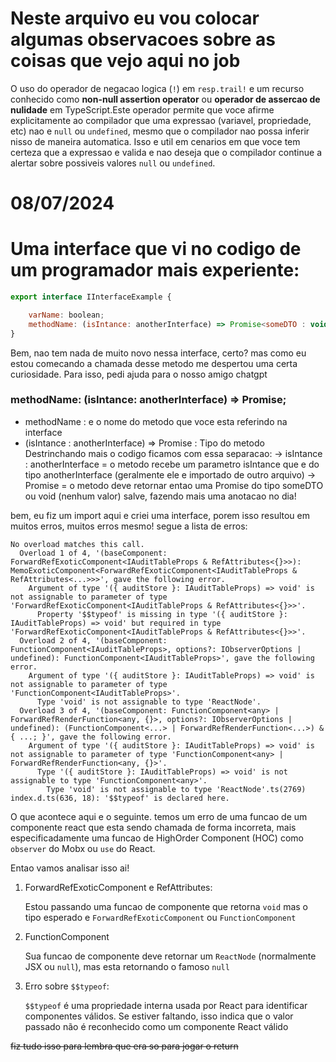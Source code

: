 # Neste arquivo eu vou colocar algumas observacoes sobre as coisas que vejo aqui no job 

O uso do operador de negacao logica (`!`) em `resp.trail!` e um recurso conhecido como __non-null assertion operator__ ou __operador de assercao de nulidade__ em TypeScript.Este operador permite que voce afirme explicitamente ao compilador que uma expressao (variavel, propriedade, etc) nao e `null` ou `undefined`, mesmo que o compilador nao possa inferir nisso de maneira automatica. Isso e util em cenarios em que voce tem certeza que a expressao e valida e nao deseja que o compilador continue a alertar sobre possiveis valores `null` ou `undefined`.


# 08/07/2024

# Uma interface que vi no codigo de um programador mais experiente: 

```javascript
export interface IInterfaceExample {

    varName: boolean; 
    methodName: (isIntance: anotherInterface) => Promise<someDTO : void>;
}
```

Bem, nao tem nada de muito novo nessa interface, certo? mas como eu estou comecando a chamada desse metodo me despertou uma certa curiosidade. Para isso, pedi ajuda para o nosso amigo chatgpt
### methodName: (isIntance: anotherInterface) => Promise<someDTO : void>; 
- methodName : e o nome do metodo que voce esta referindo na interface 
- (isIntance : anotherInterface) => Promise<someDTO : void>  : Tipo do metodo 
Destrinchando mais o codigo ficamos com essa separacao: 
  -> isIntance : anotherInterface = o metodo recebe um parametro isIntance que e do tipo anotherInterface (geralmente ele e importado de outro arquivo)
  -> Promise<someDTO : void> = o metodo deve retornar entao uma Promise do tipo someDTO ou void (nenhum valor)
salve, fazendo mais uma anotacao no dia!

bem, eu fiz um import aqui e criei uma interface, porem isso resultou em muitos erros, muitos erros mesmo!
segue a lista de erros: 

```shell
No overload matches this call.
  Overload 1 of 4, '(baseComponent: ForwardRefExoticComponent<IAuditTableProps & RefAttributes<{}>>): MemoExoticComponent<ForwardRefExoticComponent<IAuditTableProps & RefAttributes<...>>>', gave the following error.
    Argument of type '({ auditStore }: IAuditTableProps) => void' is not assignable to parameter of type 'ForwardRefExoticComponent<IAuditTableProps & RefAttributes<{}>>'.
      Property '$$typeof' is missing in type '({ auditStore }: IAuditTableProps) => void' but required in type 'ForwardRefExoticComponent<IAuditTableProps & RefAttributes<{}>>'.
  Overload 2 of 4, '(baseComponent: FunctionComponent<IAuditTableProps>, options?: IObserverOptions | undefined): FunctionComponent<IAuditTableProps>', gave the following error.
    Argument of type '({ auditStore }: IAuditTableProps) => void' is not assignable to parameter of type 'FunctionComponent<IAuditTableProps>'.
      Type 'void' is not assignable to type 'ReactNode'.
  Overload 3 of 4, '(baseComponent: FunctionComponent<any> | ForwardRefRenderFunction<any, {}>, options?: IObserverOptions | undefined): (FunctionComponent<...> | ForwardRefRenderFunction<...>) & { ...; }', gave the following error.
    Argument of type '({ auditStore }: IAuditTableProps) => void' is not assignable to parameter of type 'FunctionComponent<any> | ForwardRefRenderFunction<any, {}>'.
      Type '({ auditStore }: IAuditTableProps) => void' is not assignable to type 'FunctionComponent<any>'.
        Type 'void' is not assignable to type 'ReactNode'.ts(2769)
index.d.ts(636, 18): '$$typeof' is declared here.
```

O que acontece aqui e o seguinte. temos um erro de uma funcao de um componente react que esta sendo chamada de forma incorreta, mais especificadamente uma funcao de HighOrder Component (HOC) como `observer` do Mobx ou `use` do React. 

Entao vamos analisar isso ai! 

1. ForwardRefExoticComponent e RefAttributes:

    Estou passando uma funcao de componente que retorna `void` mas o tipo esperado e `ForwardRefExoticComponent` ou `FunctionComponent`

2. FunctionComponent 

    Sua funcao de componente deve retornar um `ReactNode` (normalmente JSX ou `null`), mas esta retornando o famoso `null`

3. Erro sobre `$$typeof`:

    `$$typeof` é uma propriedade interna usada por React para identificar componentes válidos. Se estiver faltando, isso indica que o valor passado não é reconhecido como um componente React válido

 ~~fiz tudo isso para lembra que era so para jogar o return~~